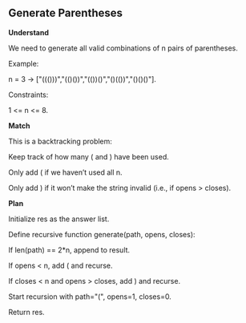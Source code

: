## Generate Parentheses
**Understand**

We need to generate all valid combinations of n pairs of parentheses.

Example:

n = 3 → ["((()))","(()())","(())()","()(())","()()()"].

Constraints:

1 <= n <= 8.

**Match**

This is a backtracking problem:

Keep track of how many ( and ) have been used.

Only add ( if we haven’t used all n.

Only add ) if it won’t make the string invalid (i.e., if opens > closes).

**Plan**

Initialize res as the answer list.

Define recursive function generate(path, opens, closes):

If len(path) == 2*n, append to result.

If opens < n, add ( and recurse.

If closes < n and opens > closes, add ) and recurse.

Start recursion with path="(", opens=1, closes=0.

Return res.